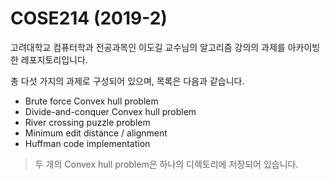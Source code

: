 # COSE214 (2019-2)

고려대학교 컴퓨터학과 전공과목인 이도길 교수님의 알고리즘 강의의 과제를 아카이빙한 레포지토리입니다.

총 다섯 가지의 과제로 구성되어 있으며, 목록은 다음과 같습니다.

- Brute force Convex hull problem
- Divide-and-conquer Convex hull problem
- River crossing puzzle problem
- Minimum edit distance / alignment
- Huffman code implementation

> 두 개의 Convex hull problem은 하나의 디렉토리에 저장되어 있습니다.
